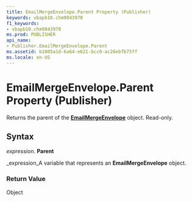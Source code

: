 ```yaml
---
title: EmailMergeEnvelope.Parent Property (Publisher)
keywords: vbapb10.chm9043970
f1_keywords:
- vbapb10.chm9043970
ms.prod: PUBLISHER
api_name:
- Publisher.EmailMergeEnvelope.Parent
ms.assetid: b1005a1d-6a64-e621-bcc0-ac26ebfb75ff
ms.locale: en-US
---
```



# EmailMergeEnvelope.Parent Property (Publisher)

Returns the parent of the  **[EmailMergeEnvelope](emailmergeenvelope-object-publisher.md)** object. Read-only.


## Syntax

 _expression_. **Parent**

 _expression_A variable that represents an  **EmailMergeEnvelope** object.


### Return Value

Object


